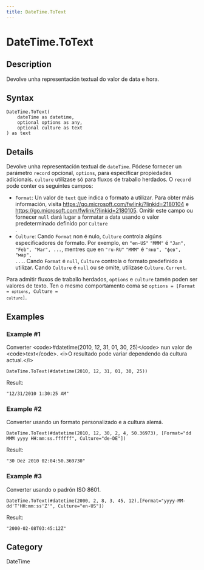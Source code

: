 ```yaml
---
title: DateTime.ToText
---
```


# DateTime.ToText


## Description

Devolve unha representación textual do valor de data e hora.


## Syntax

```powerquery
DateTime.ToText(
    dateTime as datetime,
    optional options as any,
    optional culture as text
) as text
```


## Details

Devolve unha representación textual de <code>dateTime</code>. Pódese fornecer un parámetro <code>record</code> opcional, <code>options</code>, para especificar propiedades adicionais. <code>culture</code> utilízase só para fluxos de traballo herdados. O <code>record</code> pode conter os seguintes campos:<ul>   <li><code>Format</code>: Un valor de <code>text</code> que indica o formato a utilizar. Para obter máis información, visita https://go.microsoft.com/fwlink/?linkid=2180104 e https://go.microsoft.com/fwlink/?linkid=2180105. Omitir este campo ou fornecer <code>null</code> dará lugar a formatar a data usando o valor predeterminado definido por <code>Culture</code></li>.   <li><code>Culture</code>: Cando <code>Format</code> non é nulo, <code>Culture</code> controla algúns especificadores de formato. Por exemplo, en <code>"en-US"</code> <code>"MMM"</code> é <code>"Jan", "Feb", "Mar", ...</code>, mentres que en <code>"ru-RU"</code> <code>"MMM"</code> é <code>"янв", "фев", "мар", ...</code>. Cando <code>Format</code> é <code>null</code>, <code>Culture</code> controla o formato predefinido a utilizar. Cando <code>Culture</code> é <code>null</code> ou se omite, utilízase <code>Culture.Current</code>.</li></ul>Para admitir fluxos de traballo herdados, <code>options</code> e <code>culture</code> tamén poden ser valores de texto. Ten o mesmo comportamento coma se <code>options</code><code> = [Format = <code>options</code>, Culture = <code>culture</code>]</code>.


## Examples

### Example #1 
Converter &lt;code&gt;#datetime(2010, 12, 31, 01, 30, 25)&lt;/code&gt; nun valor de &lt;code&gt;text&lt;/code&gt;. &lt;i&gt;O resultado pode variar dependendo da cultura actual.&lt;/i&gt;
```powerquery
DateTime.ToText(#datetime(2010, 12, 31, 01, 30, 25))
```

Result: 
```powerquery
"12/31/2010 1:30:25 AM"
```


### Example #2 
Converter usando un formato personalizado e a cultura alemá.
```powerquery
DateTime.ToText(#datetime(2010, 12, 30, 2, 4, 50.36973), [Format="dd MMM yyyy HH:mm:ss.ffffff", Culture="de-DE"])
```

Result: 
```powerquery
"30 Dez 2010 02:04:50.369730"
```


### Example #3 
Converter usando o padrón ISO 8601.
```powerquery
DateTime.ToText(#datetime(2000, 2, 8, 3, 45, 12),[Format="yyyy-MM-dd'T'HH:mm:ss'Z'", Culture="en-US"])
```

Result: 
```powerquery
"2000-02-08T03:45:12Z"
```




## Category
DateTime
